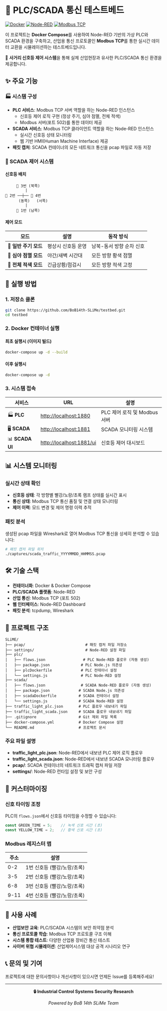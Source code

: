 # 🚦 PLC/SCADA 통신 테스트베드

[![Docker](https://img.shields.io/badge/Docker-2496ED?style=flat-square&logo=docker&logoColor=white)](https://www.docker.com/)
[![Node-RED](https://img.shields.io/badge/Node--RED-8F0000?style=flat-square&logo=nodered&logoColor=white)](https://nodered.org/)
[![Modbus TCP](https://img.shields.io/badge/Modbus-TCP-blue?style=flat-square)]()

이 프로젝트는 **Docker Compose**를 사용하여 Node-RED 기반의 가상 PLC와 SCADA 환경을 구축하고, 산업용 통신 프로토콜인 **Modbus TCP**를 통한 실시간 데이터 교환을 시뮬레이션하는 테스트베드입니다.

🎯 **사거리 신호등 제어 시스템**을 통해 실제 산업현장과 유사한 PLC/SCADA 통신 환경을 제공합니다.

## ✨ 주요 기능

### 🏭 시스템 구성
- **PLC 서비스**: Modbus TCP 서버 역할을 하는 Node-RED 인스턴스
  - 신호등 제어 로직 구현 (정상 주기, 심야 점멸, 전체 적색)
  - Modbus 서버(포트 502)를 통한 데이터 제공
- **SCADA 서비스**: Modbus TCP 클라이언트 역할을 하는 Node-RED 인스턴스
  - 실시간 신호등 상태 모니터링
  - 웹 기반 HMI(Human Machine Interface) 제공
- **패킷 캡처**: SCADA 컨테이너의 모든 네트워크 통신을 pcap 파일로 자동 저장

### 🚦 SCADA 제어 시스템
#### 신호등 배치
```
     🚦 3번 (북쪽)
         |
🚦 2번 ──┼── 🚦 4번
      (동쪽)   (서쪽)
         |
     🚦 1번 (남쪽)
```

#### 제어 모드
| 모드 | 설명 | 동작 방식 |
|------|------|-----------|
| 🔄 **일반 주기 모드** | 평상시 신호등 운영 | 남북-동서 방향 순차 신호 |
| 🌙 **심야 점멸 모드** | 야간/새벽 시간대 | 모든 방향 황색 점멸 |
| 🔴 **전체 적색 모드** | 긴급상황/점검시 | 모든 방향 적색 고정 |

## 🚀 실행 방법

### 1. 저장소 클론
```bash
git clone https://github.com/BoB14th-SLiMe/testbed.git
cd testbed
```

### 2. Docker 컨테이너 실행
#### 최초 실행시 (이미지 빌드)
```bash
docker-compose up -d --build
```

#### 이후 실행시
```bash
docker-compose up -d
```

### 3. 시스템 접속
| 서비스 | URL | 설명 |
|--------|-----|------|
| 🏭 **PLC** | [http://localhost:1880](http://localhost:1880) | PLC 제어 로직 및 Modbus 서버 |
| 🖥️ **SCADA** | [http://localhost:1881](http://localhost:1881) | SCADA 모니터링 시스템 |
| 📊 **SCADA UI** | [http://localhost:1881/ui](http://localhost:1881/ui) | 신호등 제어 대시보드 |

## 📊 시스템 모니터링

### 실시간 상태 확인
- **신호등 상태**: 각 방향별 빨강/노랑/초록 램프 상태를 실시간 표시
- **통신 상태**: Modbus TCP 통신 품질 및 연결 상태 모니터링
- **제어 이력**: 모드 변경 및 제어 명령 이력 추적

### 패킷 분석
생성된 pcap 파일을 Wireshark로 열어 Modbus TCP 통신을 상세히 분석할 수 있습니다:
```bash
# 패킷 캡처 파일 위치
./captures/scada_traffic_YYYYMMDD_HHMMSS.pcap
```

## 🛠️ 기술 스택

- **컨테이너화**: Docker & Docker Compose
- **PLC/SCADA 플랫폼**: Node-RED
- **산업 통신**: Modbus TCP (포트 502)
- **웹 인터페이스**: Node-RED Dashboard
- **패킷 분석**: tcpdump, Wireshark

## 📁 프로젝트 구조

```
SLiME/
├── pcap/                           # 패킷 캡처 파일 저장소
├── settings/                       # Node-RED 설정 파일
├── plc/
│   ├── flows.json                 # PLC Node-RED 플로우 (자동 생성)
│   ├── package.json              # PLC Node.js 의존성
│   ├── plcDockerfile             # PLC 컨테이너 설정
│   └── settings.js               # PLC Node-RED 설정
├── scada/
│   ├── flows.json                # SCADA Node-RED 플로우 (자동 생성)
│   ├── package.json             # SCADA Node.js 의존성
│   ├── scadaDockerfile          # SCADA 컨테이너 설정
│   └── settings.js              # SCADA Node-RED 설정
├── traffic_light_plc.json       # PLC 플로우 내보내기 파일
├── traffic_light_scada.json     # SCADA 플로우 내보내기 파일
├── .gitignore                   # Git 제외 파일 목록
├── docker-compose.yml           # Docker Compose 설정
└── README.md                    # 프로젝트 문서
```

### 주요 파일 설명
- **traffic_light_plc.json**: Node-RED에서 내보낸 PLC 제어 로직 플로우
- **traffic_light_scada.json**: Node-RED에서 내보낸 SCADA 모니터링 플로우
- **pcap/**: SCADA 컨테이너의 네트워크 트래픽 캡처 파일 저장
- **settings/**: Node-RED 런타임 설정 및 보안 구성

## 🔧 커스터마이징

### 신호 타이밍 조정
PLC의 `flows.json`에서 신호등 타이밍을 수정할 수 있습니다:
```javascript
const GREEN_TIME = 5;    // 녹색 신호 시간 (초)
const YELLOW_TIME = 2;   // 황색 신호 시간 (초)
```

### Modbus 레지스터 맵
| 주소 | 설명 |
|------|------|
| 0-2 | 1번 신호등 (빨강/노랑/초록) |
| 3-5 | 2번 신호등 (빨강/노랑/초록) |
| 6-8 | 3번 신호등 (빨강/노랑/초록) |
| 9-11 | 4번 신호등 (빨강/노랑/초록) |

## 🎯 사용 사례

- **산업보안 교육**: PLC/SCADA 시스템의 보안 취약점 분석
- **통신 프로토콜 학습**: Modbus TCP 프로토콜 구조 이해
- **시스템 통합 테스트**: 다양한 산업용 장비간 통신 테스트
- **사이버 위협 시뮬레이션**: 산업제어시스템 대상 공격 시나리오 연구

## 📞 문의 및 기여

프로젝트에 대한 문의사항이나 개선사항이 있으시면 언제든 Issue를 등록해주세요!

---

<div align="center">

**🔒 Industrial Control Systems Security Research**

*Powered by BoB 14th SLiMe Team*

</div>
